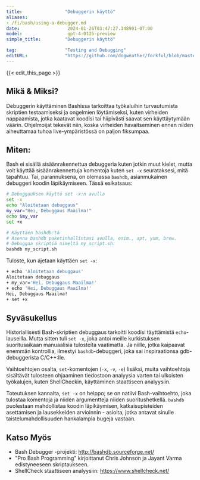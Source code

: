 ```yaml
---
title:                "Debuggerin käyttö"
aliases:
- /fi/bash/using-a-debugger.md
date:                  2024-01-26T03:47:27.348901-07:00
model:                 gpt-4-0125-preview
simple_title:         "Debuggerin käyttö"

tag:                  "Testing and Debugging"
editURL:              "https://github.com/dogweather/forkful/blob/master/content/fi/bash/using-a-debugger.md"
---
```


{{< edit_this_page >}}

## Mikä & Miksi?
Debuggerin käyttäminen Bashissa tarkoittaa työkaluihin turvautumista skriptien testaamiseksi ja ongelmien löytämiseksi, kuten virheiden nappaamista, jotka kaatavat koodisi tai hiipivästi saavat sen käyttäytymään väärin. Ohjelmoijat tekevät niin, koska virheiden havaitseminen ennen niiden aiheuttamaa tuhoa live-ympäristössä on paljon fiksumpaa.

## Miten:
Bash ei sisällä sisäänrakennettua debuggeria kuten jotkin muut kielet, mutta voit käyttää sisäänrakennettuja komentoja kuten `set -x` seurataksesi, mitä tapahtuu. Tai, parannuksena, on olemassa `bashdb`, asianmukainen debuggeri koodin läpikäymiseen. Tässä esikatsaus:

```Bash
# Debuggauksen käyttö set -x:n avulla
set -x
echo "Aloitetaan debuggaus"
my_var="Hei, Debuggaus Maailma!"
echo $my_var
set +x

# Käyttäen bashdb:tä
# Asenna bashdb paketinhallintasi avulla, esim., apt, yum, brew.
# Debuggaa skriptiä nimeltä my_script.sh:
bashdb my_script.sh
```

Tuloste, kun ajetaan käyttäen `set -x`:
```Bash
+ echo 'Aloitetaan debuggaus'
Aloitetaan debuggaus
+ my_var='Hei, Debuggaus Maailma!'
+ echo 'Hei, Debuggaus Maailma!'
Hei, Debuggaus Maailma!
+ set +x
```

## Syväsukellus
Historiallisesti Bash-skriptien debuggaus tarkoitti koodisi täyttämistä `echo`-lauseilla. Mutta sitten tuli `set -x`, joka antoi meille kurkistuksen suoritusaikaan manuaalisia tulosteita vaatimatta. Ja niille, jotka kaipaavat enemmän kontrollia, ilmestyi `bashdb`-debuggeri, joka sai inspiraationsa gdb-debuggerista C/C++:lle.

Vaihtoehtojen osalta, `set`-komentojen (`-x`, `-v`, `-e`) lisäksi, muita vaihtoehtoja sisältävät tulosteen ohjaaminen tiedostoon analyysia varten tai ulkoisten työkalujen, kuten ShellCheckin, käyttäminen staattiseen analyysiin.

Toteutuksen kannalta, `set -x` on helppo; se on natiivi Bash-vaihtoehto, joka tulostaa komentoja ja niiden argumentteja niiden suoritushetkellä. `bashdb` puolestaan mahdollistaa koodin läpikäymisen, katkaisupisteiden asettamisen ja lausekkeiden arvioinnin - asioita, jotka antavat sinulle taistelumahdollisuuden hankalampia bugeja vastaan.

## Katso Myös
- Bash Debugger -projekti: http://bashdb.sourceforge.net/
- "Pro Bash Programming" kirjoittanut Chris Johnson ja Jayant Varma edistyneeseen skriptaukseen.
- ShellCheck staattiseen analyysiin: https://www.shellcheck.net/
